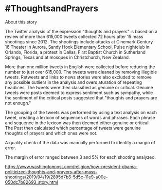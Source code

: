 
# #ThoughtsandPrayers

About this story

The Twitter analysis of the expression "thoughts and prayers" is based on a review of more than 615,000 tweets collected 72 hours after 15 mass shootings since 2012. The shootings include attacks at Cinemark Century 16 Theater in Aurora, Sandy Hook Elementary School, Pulse nightclub in Orlando, Florida, a protest in Dallas, First Baptist Church in Sutherland Springs, Texas and at mosques in Christchurch, New Zealand.

More than one million tweets in English were collected before reducing the number to just over 615,000. The tweets were cleaned by removing illegible tweets. Retweets and links to news stories were also excluded to remove any possible outliers in the analysis and overs aturation of repeating headlines. The tweets were then classified as genuine or critical. Genuine tweets were posts deemed to express sentiment such as sympathy, while the sentiment of the critical posts suggested that "thoughts and prayers are not enough."

The grouping of the tweets was performed by using a text analysis on each tweet, creating a lexicon of sequences of words and phrases. Each phrase and sequence in the lexicon was then deemed either genuine or critical. The Post then calculated which percentage of tweets were genuine thoughts of prayers and which ones were not. 

A quality check of the data was manually performed to identify a margin of error. 

The margin of error ranged between 3 and 5% for each shooting analyzed.

https://www.washingtonpost.com/religion/how-president-obama-politicized-thoughts-and-prayers-after-mass-shootings/2019/04/19/2895d7b6-5d5c-11e9-a00e-050dc7b82693_story.html
